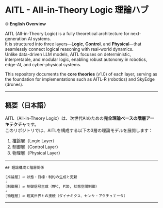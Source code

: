# AITL - All-in-Theory Logic 理論ハブ

🌐 **English Overview**

AITL (All-in-Theory Logic) is a fully theoretical architecture for next-generation AI systems.  
It is structured into three layers—**Logic**, **Control**, and **Physical**—that seamlessly connect logical reasoning with real-world dynamics.  
Unlike data-driven LLM models, AITL focuses on deterministic, interpretable, and modular logic, enabling robust autonomy in robotics, edge-AI, and cyber-physical systems.

This repository documents the **core theories** (v1.0) of each layer, serving as the foundation for implementations such as AITL-R (robotics) and SkyEdge (drones).

---

## 概要（日本語）

AITL（All-in-Theory Logic）は、次世代AIのための**完全理論ベースの階層アーキテクチャ**です。  
このリポジトリでは、AITLを構成する以下の3層の理論モデルを展開します：

1. 推論層（Logic Layer）  
2. 制御層（Control Layer）  
3. 物理層（Physical Layer）

---
```
## 理論構成と階層関係

[推論層] ⇄ 状態・目標・制約の生成と更新
↓
[制御層] ⇄ 制御信号生成（MPC, PID, 状態空間制御）
↓
[物理層] ⇄ 現実世界との接続（ダイナミクス、センサ・アクチュエータ）
```
---

## 各層の概要とリンク

### 🔷 [推論層（logic_layer/）](logic_layer/)

- 状態認識・制約推論・自己修復論理  
- 論理プログラミング・確率推論・因果推論など  
- 実装例：AITL-Rによる障害予測、SkyEdgeでの飛行判断

### 🔷 [制御層（control/）](control/)

- モデル予測制御（MPC）、PID制御、状態空間制御、ロバスト制御など  
- 推論層の出力を制御信号に変換し、安定性と性能を保証  
- 実装例：ドローン飛行経路追従、インクジェット吐出制御

### 🔷 [物理層（physical_layer/）](physical_layer/)

- ロボット・ドローン・センサ・環境の物理モデリング  
- 外乱・ノイズ・遅延を含む現実的な力学シミュレーション  
- 実装例：摩擦や重力の動力学、センサノイズ処理、外乱補償

---

## 理論応用と展開

| 応用名 | 内容 | 実装例 |
|--------|------|--------|
| AITL-R | ロボット向け実装 | 自律動作・障害推論・冗長制御 |
| SkyEdge | ドローン向け応用 | 飛行経路制御・自己修復判断 |
| OpenSim-AITL | シミュレーション統合 | 物理層モデリング + 強化学習連携 |

---

## 開発指針・運用レベル

- 理論（v1.0）と実装（v2.0）を**明確に分離・連携**
- 教育・研究・産業応用すべてに開かれたアーキテクチャ
- **運用レベル 8**（理論構築＋実装＋政策提言）に準拠

---

## 著作・引用

- 理論開発責任者：三溝 真一（Shinichi Samizo）  
- ライセンス：MIT（オープンソース）

---

